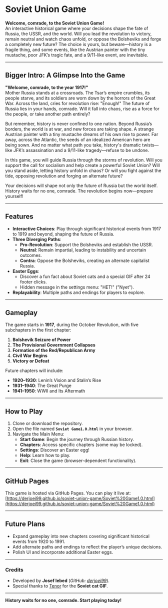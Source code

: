 # Soviet Union Game

**Welcome, comrade, to the Soviet Union Game!**  
An interactive historical game where your decisions shape the fate of Russia, the USSR, and the world. Will you lead the revolution to victory, remain neutral and watch chaos unfold, or oppose the Bolsheviks and forge a completely new future? The choice is yours, but beware—history is a fragile thing, and some events, like the Austrian painter with the tiny mustache, poor JFK’s tragic fate, and a 9/11-like event, are inevitable.

---

## Bigger Intro: A Glimpse Into the Game
**"Welcome, comrade, to the year 1917!"**  
Mother Russia stands at a crossroads. The Tsar’s empire crumbles, its people starve, and its soldiers are worn down by the horrors of the Great War. Across the land, cries for revolution rise: "Enough!" The future of Russia lies in your hands, comrade. Will it fall into chaos, rise as a force for the people, or take another path entirely?  

But remember, history is never confined to one nation. Beyond Russia’s borders, the world is at war, and new forces are taking shape. A strange Austrian painter with a tiny mustache dreams of his own rise to power. Far away, across the Atlantic, the seeds of an idealized American hero are being sown. And no matter what path you take, history's dramatic twists—like JFK’s assassination and a 9/11-like tragedy—refuse to be undone.  

In this game, you will guide Russia through the storms of revolution. Will you support the call for socialism and help create a powerful Soviet Union? Will you stand aside, letting history unfold in chaos? Or will you fight against the tide, opposing revolution and forging an alternate future?  

Your decisions will shape not only the future of Russia but the world itself. History waits for no one, comrade. The revolution begins now—prepare yourself!

---

## Features
- **Interactive Choices**: Play through significant historical events from 1917 to 1919 and beyond, shaping the future of Russia.
- **Three Diverging Paths**:
  - **Pro-Revolution**: Support the Bolsheviks and establish the USSR.
  - **Neutral**: Remain impartial, leading to instability and uncertain outcomes.
  - **Contra**: Oppose the Bolsheviks, creating an alternate capitalist Russia.
- **Easter Eggs**: 
  - Discover a fun fact about Soviet cats and a special GIF after 24 footer clicks.
  - Hidden message in the settings menu: "НЕТ!" ("Nyet").
- **Replayability**: Multiple paths and endings for players to explore.

---

## Gameplay
The game starts in **1917**, during the October Revolution, with five subchapters in the first chapter:
1. **Bolshevik Seizure of Power**
2. **The Provisional Government Collapses**
3. **Formation of the Red/Republican Army**
4. **Civil War Begins**
5. **Victory or Defeat**

Future chapters will include:
- **1920–1930**: Lenin’s Vision and Stalin’s Rise
- **1931–1940**: The Great Purge
- **1941–1950**: WWII and Its Aftermath

---

## How to Play
1. Clone or download the repository.
2. Open the file named **`Soviet Game1.0.html`** in your browser.
3. Navigate the Main Menu:
   - **Start Game**: Begin the journey through Russian history.
   - **Chapters**: Access specific chapters (some may be locked).
   - **Settings**: Discover an Easter egg!
   - **Help**: Learn how to play.
   - **Exit**: Close the game (browser-dependent functionality).

---

## GitHub Pages
This game is hosted via GitHub Pages. You can play it live at:  
[https://derjoei99.github.io/soviet-union-game/Soviet%20Game1.0.html](https://derjoei99.github.io/soviet-union-game/Soviet%20Game1.0.html)

---

## Future Plans
- Expand gameplay into new chapters covering significant historical events from 1920 to 1991.
- Add alternate paths and endings to reflect the player’s unique decisions.
- Polish UI and incorporate additional Easter eggs.

---

### Credits
- Developed by **Josef Iebed** (*GitHub: [derjoei99](https://github.com/derjoei99)*).
- Special thanks to [Tenor](https://tenor.com/) for the **Soviet cat GIF**.

---

**History waits for no one, comrade. Start playing today!**
